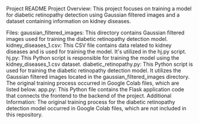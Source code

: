 Project README
Project Overview:
This project focuses on training a model for diabetic retinopathy detection using Gaussian filtered images and a dataset containing information on kidney diseases.

Files:
gaussian_filtered_images: This directory contains Gaussian filtered images used for training the diabetic retinopathy detection model.
kidney_diseases_1.csv: This CSV file contains data related to kidney diseases and is used for training the model. It's utilized in the hj.py script.
hj.py: This Python script is responsible for training the model using the kidney_diseases_1.csv dataset.
diabetic_retinopathy.py: This Python script is used for training the diabetic retinopathy detection model. It utilizes the Gaussian filtered images located in the gaussian_filtered_images directory. The original training process occurred in Google Colab files, which are listed below.
app.py: This Python file contains the Flask application code that connects the frontend to the backend of the project.
Additional Information:
The original training process for the diabetic retinopathy detection model occurred in Google Colab files, which are not included in this repository.
